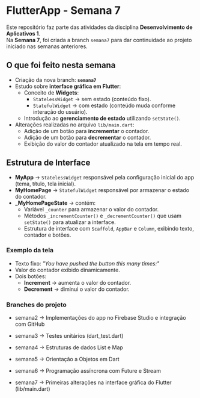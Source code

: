 # FlutterApp - Semana 7

Este repositório faz parte das atividades da disciplina **Desenvolvimento de Aplicativos 1**.  
Na **Semana 7**, foi criada a branch `semana7` para dar continuidade ao projeto iniciado nas semanas anteriores.  

## O que foi feito nesta semana
- Criação da nova branch: **`semana7`**
- Estudo sobre **interface gráfica em Flutter**:
  - Conceito de **Widgets**:
    - `StatelessWidget` → sem estado (conteúdo fixo).
    - `StatefulWidget` → com estado (conteúdo muda conforme interação do usuário).
  - Introdução ao **gerenciamento de estado** utilizando `setState()`.
- Alterações realizadas no arquivo `lib/main.dart`:
  - Adição de um botão para **incrementar** o contador.
  - Adição de um botão para **decrementar** o contador.
  - Exibição do valor do contador atualizado na tela em tempo real.

## Estrutura de Interface
- **MyApp** → `StatelessWidget` responsável pela configuração inicial do app (tema, título, tela inicial).  
- **MyHomePage** → `StatefulWidget` responsável por armazenar o estado do contador.  
- **_MyHomePageState** → contém:
  - Variável `_counter` para armazenar o valor do contador.
  - Métodos `_incrementCounter()` e `_decrementCounter()` que usam `setState()` para atualizar a interface.
  - Estrutura de interface com `Scaffold`, `AppBar` e `Column`, exibindo texto, contador e botões.

### Exemplo da tela
- Texto fixo: *"You have pushed the button this many times:"*  
- Valor do contador exibido dinamicamente.  
- Dois botões:
  - **Increment** → aumenta o valor do contador.  
  - **Decrement** → diminui o valor do contador.  

### Branches do projeto

- semana2 → Implementações do app no Firebase Studio e integração com GitHub

- semana3 → Testes unitários (dart_test.dart)

- semana4 → Estruturas de dados List e Map

- semana5 → Orientação a Objetos em Dart

- semana6 → Programação assíncrona com Future e Stream

- semana7 → Primeiras alterações na interface gráfica do Flutter (lib/main.dart)

